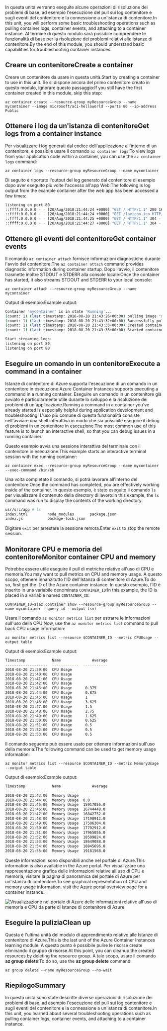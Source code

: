 <span data-ttu-id="e39db-101">In questa unità verranno eseguite alcune operazioni di risoluzione dei problemi di base, ad esempio l'esecuzione del pull sui log contenitore e sugli eventi del contenitore e la connessione a un'istanza di contenitore.</span><span class="sxs-lookup"><span data-stu-id="e39db-101">In this unit, you will perform some basic troubleshooting operations such as pulling container logs, container events, and attaching to a container instance.</span></span> <span data-ttu-id="e39db-102">Al termine di questo modulo sarà possibile comprendere le funzionalità di base per la risoluzione dei problemi relativi alle istanze di contenitore.</span><span class="sxs-lookup"><span data-stu-id="e39db-102">By the end of this module, you should understand basic capabilities for troubleshooting container instances.</span></span>

## <a name="create-a-container"></a><span data-ttu-id="e39db-103">Creare un contenitore</span><span class="sxs-lookup"><span data-stu-id="e39db-103">Create a container</span></span>

<span data-ttu-id="e39db-104">Creare un contenitore da usare in questa unità.</span><span class="sxs-lookup"><span data-stu-id="e39db-104">Start by creating a container to use in this unit.</span></span> <span data-ttu-id="e39db-105">Se si dispone ancora del primo contenitore creato in questo modulo, ignorare questo passaggio:</span><span class="sxs-lookup"><span data-stu-id="e39db-105">If you still have the first container created in this module, skip this step:</span></span>

```azurecli
az container create --resource-group myResourceGroup --name mycontainer --image microsoft/aci-helloworld --ports 80 --ip-address Public
```

## <a name="get-logs-from-a-container-instance"></a><span data-ttu-id="e39db-106">Ottenere i log da un'istanza di contenitore</span><span class="sxs-lookup"><span data-stu-id="e39db-106">Get logs from a container instance</span></span>

<span data-ttu-id="e39db-107">Per visualizzare i log generati dal codice dell'applicazione all'interno di un contenitore, è possibile usare il comando `az container logs`:</span><span class="sxs-lookup"><span data-stu-id="e39db-107">To view logs from your application code within a container, you can use the `az container logs` command:</span></span>

```azazurecli
az container logs --resource-group myResourceGroup --name mycontainer
```

<span data-ttu-id="e39db-108">Di seguito è riportato l'output del log generato dal contenitore di esempio dopo aver eseguito più volte l'accesso all'app Web:</span><span class="sxs-lookup"><span data-stu-id="e39db-108">The following is log output from the example container after the web app has been accessed a few times:</span></span>

```bash
listening on port 80
::ffff:0.0.0.0 - - [20/Aug/2018:21:44:24 +0000] "GET / HTTP/1.1" 200 1663 "-" "Mozilla/5.0 (Macintosh; Intel Mac OS X 10_13_6) AppleWebKit/537.36 (KHTML, like Gecko) Chrome/68.0.3440.106 Safari/537.36"
::ffff:0.0.0.0 - - [20/Aug/2018:21:44:24 +0000] "GET /favicon.ico HTTP/1.1" 404 150 "http://23.101.136.193/" "Mozilla/5.0 (Macintosh; Intel Mac OS X 10_13_6) AppleWebKit/537.36 (KHTML, like Gecko) Chrome/68.0.3440.106 Safari/537.36"
::ffff:0.0.0.0 - - [20/Aug/2018:21:44:25 +0000] "GET / HTTP/1.1" 304 - "-" "Mozilla/5.0 (Macintosh; Intel Mac OS X 10_13_6) AppleWebKit/537.36 (KHTML, like Gecko) Chrome/68.0.3440.106 Safari/537.36"
::ffff:0.0.0.0 - - [20/Aug/2018:21:44:27 +0000] "GET / HTTP/1.1" 304 - "-" "Mozilla/5.0 (Macintosh; Intel Mac OS X 10_13_6) AppleWebKit/537.36 (KHTML, like Gecko) Chrome/68.0.3440.106 Safari/537.36"
```

## <a name="get-container-events"></a><span data-ttu-id="e39db-109">Ottenere gli eventi del contenitore</span><span class="sxs-lookup"><span data-stu-id="e39db-109">Get container events</span></span>

<span data-ttu-id="e39db-110">Il comando `az container attach` fornisce informazioni diagnostiche durante l'avvio del contenitore.</span><span class="sxs-lookup"><span data-stu-id="e39db-110">The `az container attach` command provides diagnostic information during container startup.</span></span> <span data-ttu-id="e39db-111">Dopo l'avvio, il contenitore trasmette inoltre STDOUT e STDERR alla console locale:</span><span class="sxs-lookup"><span data-stu-id="e39db-111">Once the container has started, it also streams STDOUT and STDERR to your local console:</span></span>

```azazurecli
az container attach --resource-group myResourceGroup --name mycontainer
```

<span data-ttu-id="e39db-112">Output di esempio:</span><span class="sxs-lookup"><span data-stu-id="e39db-112">Example output:</span></span>


```bash
Container 'mycontainer' is in state 'Running'...
(count: 1) (last timestamp: 2018-08-20 21:43:26+00:00) pulling image "microsoft/aci-helloworld"
(count: 1) (last timestamp: 2018-08-20 21:43:32+00:00) Successfully pulled image "microsoft/aci-helloworld"
(count: 1) (last timestamp: 2018-08-20 21:43:33+00:00) Created container
(count: 1) (last timestamp: 2018-08-20 21:43:33+00:00) Started container

Start streaming logs:
listening on port 80
listening on port 80
```

## <a name="execute-a-command-in-a-container"></a><span data-ttu-id="e39db-113">Eseguire un comando in un contenitore</span><span class="sxs-lookup"><span data-stu-id="e39db-113">Execute a command in a container</span></span>

<span data-ttu-id="e39db-114">Istanze di contenitore di Azure supporta l'esecuzione di un comando in un contenitore in esecuzione.</span><span class="sxs-lookup"><span data-stu-id="e39db-114">Azure Container Instances supports executing a command in a running container.</span></span> <span data-ttu-id="e39db-115">Eseguire un comando in un contenitore già avviato è particolarmente utile durante lo sviluppo e la risoluzione dei problemi di un'applicazione.</span><span class="sxs-lookup"><span data-stu-id="e39db-115">Running a command in a container you've already started is especially helpful during application development and troubleshooting.</span></span> <span data-ttu-id="e39db-116">L'uso più comune di questa funzionalità consiste nell'avviare una shell interattiva in modo che sia possibile eseguire il debug di problemi in un contenitore in esecuzione.</span><span class="sxs-lookup"><span data-stu-id="e39db-116">The most common use of this feature is to launch an interactive shell, so that you can debug issues in a running container.</span></span>

<span data-ttu-id="e39db-117">Questo esempio avvia una sessione interattiva del terminale con il contenitore in esecuzione:</span><span class="sxs-lookup"><span data-stu-id="e39db-117">This example starts an interactive terminal session with the running container:</span></span>

```azurecli
az container exec --resource-group myResourceGroup --name mycontainer --exec-command /bin/sh
```

<span data-ttu-id="e39db-118">Una volta completato il comando, si potrà lavorare all'interno del contenitore.</span><span class="sxs-lookup"><span data-stu-id="e39db-118">Once the command has completed, you are effectively working inside of the container.</span></span> <span data-ttu-id="e39db-119">In questo esempio, è stato eseguito il comando `ls` per visualizzare il contenuto della directory di lavoro:</span><span class="sxs-lookup"><span data-stu-id="e39db-119">In this example, the `ls` command was run to display the contents of the working directory:</span></span>

```bash
usr/src/app # ls
index.html         node_modules       package.json
index.js           package-lock.json
```

<span data-ttu-id="e39db-120">Digitare `exit` per arrestare la sessione remota.</span><span class="sxs-lookup"><span data-stu-id="e39db-120">Enter `exit` to stop the remote session.</span></span>

## <a name="monitor-container-cpu-and-memory"></a><span data-ttu-id="e39db-121">Monitorare CPU e memoria del contenitore</span><span class="sxs-lookup"><span data-stu-id="e39db-121">Monitor container CPU and memory</span></span>

<span data-ttu-id="e39db-122">Potrebbe essere utile eseguire il pull di metriche relative all'uso di CPU e memoria.</span><span class="sxs-lookup"><span data-stu-id="e39db-122">You may want to pull metrics on CPU and memory usage.</span></span> <span data-ttu-id="e39db-123">A questo scopo, ottenere innanzitutto l'ID dell'Istanza di contenitore di Azure.</span><span class="sxs-lookup"><span data-stu-id="e39db-123">To do so, first get the ID of the Azure container instance.</span></span> <span data-ttu-id="e39db-124">In questo esempio, l'ID è inserito in una variabile denominata `CONTAINER_ID`:</span><span class="sxs-lookup"><span data-stu-id="e39db-124">In this example, the ID is placed in a variable named `CONTAINER_ID`:</span></span>

```azurecli
CONTAINER_ID=$(az container show --resource-group myResourceGroup --name mycontainer --query id --output tsv)
```

<span data-ttu-id="e39db-125">Usare il comando `az monitor metrics list` per estrarre le informazioni sull'uso della CPU:</span><span class="sxs-lookup"><span data-stu-id="e39db-125">Now, use the `az monitor metrics list` command to pull back CPU usage information:</span></span>

```azurecli
az monitor metrics list --resource $CONTAINER_ID --metric CPUUsage --output table
```

<span data-ttu-id="e39db-126">Output di esempio:</span><span class="sxs-lookup"><span data-stu-id="e39db-126">Example output:</span></span>

```bash
Timestamp            Name              Average
-------------------  ------------  -----------
2018-08-20 21:39:00  CPU Usage
2018-08-20 21:40:00  CPU Usage
2018-08-20 21:41:00  CPU Usage
2018-08-20 21:42:00  CPU Usage
2018-08-20 21:43:00  CPU Usage      0.375
2018-08-20 21:44:00  CPU Usage      0.875
2018-08-20 21:45:00  CPU Usage      1
2018-08-20 21:46:00  CPU Usage      3.625
2018-08-20 21:47:00  CPU Usage      1.5
2018-08-20 21:48:00  CPU Usage      2.75
2018-08-20 21:49:00  CPU Usage      1.625
2018-08-20 21:50:00  CPU Usage      0.625
2018-08-20 21:51:00  CPU Usage      0.5
2018-08-20 21:52:00  CPU Usage      0.5
2018-08-20 21:53:00  CPU Usage      0.5
```

<span data-ttu-id="e39db-127">Il comando seguente può essere usato per ottenere informazioni sull'uso della memoria:</span><span class="sxs-lookup"><span data-stu-id="e39db-127">The following command can be used to get memory usage information:</span></span>

```azurecli
az monitor metrics list --resource $CONTAINER_ID --metric MemoryUsage --output table
```

<span data-ttu-id="e39db-128">Output di esempio:</span><span class="sxs-lookup"><span data-stu-id="e39db-128">Example output:</span></span>

```bash
Timestamp            Name              Average
-------------------  ------------  -----------
2018-08-20 21:43:00  Memory Usage
2018-08-20 21:44:00  Memory Usage  0.0
2018-08-20 21:45:00  Memory Usage  15917056.0
2018-08-20 21:46:00  Memory Usage  16744448.0
2018-08-20 21:47:00  Memory Usage  16842752.0
2018-08-20 21:48:00  Memory Usage  17190912.0
2018-08-20 21:49:00  Memory Usage  17506304.0
2018-08-20 21:50:00  Memory Usage  17702912.0
2018-08-20 21:51:00  Memory Usage  17965056.0
2018-08-20 21:52:00  Memory Usage  18509824.0
2018-08-20 21:53:00  Memory Usage  18649088.0
2018-08-20 21:54:00  Memory Usage  18845696.0
2018-08-20 21:55:00  Memory Usage  19181568.0
```

<span data-ttu-id="e39db-129">Queste informazioni sono disponibili anche nel portale di Azure.</span><span class="sxs-lookup"><span data-stu-id="e39db-129">This information is also available in the Azure portal.</span></span> <span data-ttu-id="e39db-130">Per visualizzare una rappresentazione grafica delle informazioni relative all'uso di CPU e memoria, visitare la pagina di panoramica del portale di Azure per un'istanza di contenitore.</span><span class="sxs-lookup"><span data-stu-id="e39db-130">To see graphical representation of CPU and memory usage information, visit the Azure portal overview page for a container instance.</span></span>

![Visualizzazione nel portale di Azure delle informazioni relative all'uso di memoria e CPU da parte di Istanze di contenitore di Azure](../media-draft/cpu-memory.png)

## <a name="clean-up"></a><span data-ttu-id="e39db-132">Eseguire la pulizia</span><span class="sxs-lookup"><span data-stu-id="e39db-132">Clean up</span></span>
<!---TODO: Do we need to include cleanup for the free education tier?--->

<span data-ttu-id="e39db-133">Questa è l'ultima unità del modulo di apprendimento relativo alle Istanze di contenitore di Azure.</span><span class="sxs-lookup"><span data-stu-id="e39db-133">This is the last unit of the Azure Container Instances learning module.</span></span> <span data-ttu-id="e39db-134">A questo punto è possibile pulire le risorse create eliminando il gruppo di risorse.</span><span class="sxs-lookup"><span data-stu-id="e39db-134">At this point, you can cleanup the created resources by deleting the resource group.</span></span> <span data-ttu-id="e39db-135">A tale scopo, usare il comando **az group delete**:</span><span class="sxs-lookup"><span data-stu-id="e39db-135">To do so, use the **az group delete** command:</span></span>

```azurecli
az group delete --name myResourceGroup --no-wait
```

## <a name="summary"></a><span data-ttu-id="e39db-136">Riepilogo</span><span class="sxs-lookup"><span data-stu-id="e39db-136">Summary</span></span>

<span data-ttu-id="e39db-137">In questa unità sono state descritte diverse operazioni di risoluzione dei problemi di base, ad esempio l'esecuzione del pull sui log contenitore e sugli eventi del contenitore e la connessione a un'istanza di contenitore.</span><span class="sxs-lookup"><span data-stu-id="e39db-137">In this unit, you learned about several troubleshooting operations such as pulling container logs, container events, and attaching to a container instance.</span></span>